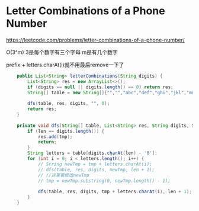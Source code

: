 # Letter Combinations of a Phone Number
https://leetcode.com/problems/letter-combinations-of-a-phone-number/

O(3^m)  3是每个数字有三个字母 m是有几个数字

prefix + letters.charAt(i)就不用最后remove一下了
```java
    public List<String> letterCombinations(String digits) {
        List<String> res = new ArrayList<>();
        if (digits == null || digits.length() == 0) return res;
        String[] table = new String[]{"","","abc","def","ghi","jkl","mno","pqrs","tuv","wxyz"};
        
        dfs(table, res, digits, "", 0);
        return res;
    }
    
    private void dfs(String[] table, List<String> res, String digits, String tmp, int len) {
        if (len == digits.length()) {
            res.add(tmp);
            return;
        }
        String letters = table[digits.charAt(len) - '0'];
        for (int i = 0; i < letters.length(); i++) {
            // String newTmp = tmp + letters.charAt(i);
            // dfs(table, res, digits, newTmp, len + 1);
            // //这里要修改newTmp
            // tmp = newTmp.substring(0, newTmp.length() - 1);
            
            dfs(table, res, digits, tmp + letters.charAt(i), len + 1);
        }
    }
```
